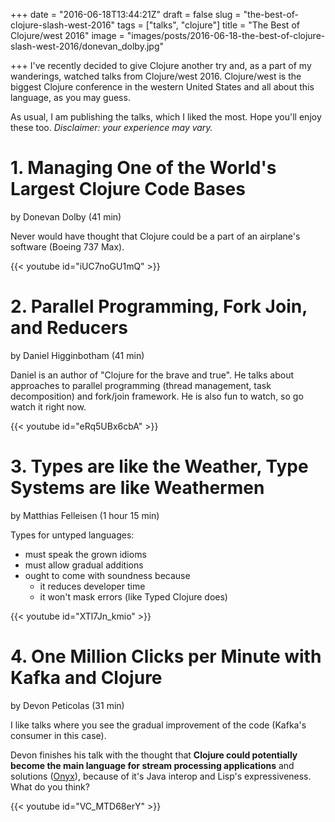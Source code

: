 +++
date = "2016-06-18T13:44:21Z"
draft = false
slug = "the-best-of-clojure-slash-west-2016"
tags = ["talks", "clojure"]
title = "The Best of Clojure/west 2016"
image = "images/posts/2016-06-18-the-best-of-clojure-slash-west-2016/donevan_dolby.jpg"

+++
I've recently decided to give Clojure another try and, as a part of my
wanderings, watched talks from Clojure/west 2016. Clojure/west is the biggest
Clojure conference in the western United States and all about this language, as
you may guess.

As usual, I am publishing the talks, which I liked the most. Hope you'll enjoy
these too. _Disclaimer: your experience may vary._

<!--more-->

# 1. Managing One of the World's Largest Clojure Code Bases

by Donevan Dolby (41 min)

Never would have thought that Clojure could be a part of an airplane's software (Boeing 737 Max).

{{< youtube id="iUC7noGU1mQ" >}}

# 2. Parallel Programming, Fork Join, and Reducers

by Daniel Higginbotham (41 min)

Daniel is an author of "Clojure for the brave and true". He talks about
approaches to parallel programming (thread management, task decomposition) and
fork/join framework. He is also fun to watch, so go watch it right now.

{{< youtube id="eRq5UBx6cbA" >}}

# 3. Types are like the Weather, Type Systems are like Weathermen

by Matthias Felleisen (1 hour 15 min)

Types for untyped languages:

- must speak the grown idioms
- must allow gradual additions
- ought to come with soundness because
  * it reduces developer time
  * it won't mask errors (like Typed Clojure does)

{{< youtube id="XTl7Jn_kmio" >}}

# 4. One Million Clicks per Minute with Kafka and Clojure

by Devon Peticolas (31 min)

I like talks where you see the gradual improvement of the code (Kafka's consumer in this case).

Devon finishes his talk with the thought that **Clojure could potentially
become the main language for stream processing applications** and solutions
([Onyx](https://github.com/onyx-platform/onyx)), because of it's Java interop
and Lisp's expressiveness. What do you think?

{{< youtube id="VC_MTD68erY" >}}

